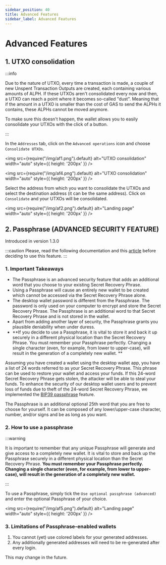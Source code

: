```yaml
---
sidebar_position: 40
title: Advanced Features
sidebar_label: Advanced Features
---
```


# Advanced Features

## 1. UTXO consolidation

:::info

Due to the nature of UTXO, every time a transaction is made, a couple of new Unspent Transaction Outputs are created, each containing various amounts of ALPH. If these UTXOs aren't consolidated every now and then, a UTXO can reach a point where it becomes so-called "dust". Meaning that if the amount in a UTXO is smaller than the cost of GAS to send the ALPHs it contains, these ALPHs cannot be moved anymore.

To make sure this doesn't happen, the wallet allows you to easily consolidate your UTXOs with the click of a button.

:::

In the `Addresses` tab, click on the `Advanced operations` icon and choose `Consolidate UTXOs`.

<img src={require("/img/af1.png").default} alt="UTXO consolidation" width="auto" style={{ height: '200px' }} />

<img src={require("/img/af4.png").default} alt="UTXO consolidation" width="auto" style={{ height: '200px' }} />

Select the address from which you want to consolidate the UTXOs and select the destination address (it can be the same address). Click on `Consolidate` and your UTXOs will be consolidated.

<img src={require("/img/af2.png").default} alt="Landing page" width="auto" style={{ height: '200px' }} />

## 2. Passphrase (ADVANCED SECURITY FEATURE)

Introduced in version 1.3.0

:::caution
Please, read the following documentation and this [article](https://medium.com/@alephium/bip39-passphrase-implementation-f87adecd6f59) before deciding to use this feature.
:::

### 1. Important Takeaways

- The Passphrase is an advanced security feature that adds an additional word that you choose to your existing Secret Recovery Phrase.
- Using a Passphrase will cause an entirely new wallet to be created which cannot be accessed via the Secret Recovery Phrase alone.
- The desktop wallet password is different from the Passphrase. The password is only used on your computer to encrypt and store the Secret Recovery Phrase. The Passphrase is an additional word to that Secret Recovery Phrase and is not stored in the wallet.
- Apart from adding another layer of security, the Passphrase grants you plausible deniability when under duress.
- **If you decide to use a Passphrase, it is vital to store it and back it up securely in a different physical location than the Secret Recovery Phrase. You must remember your Passphrase perfectly. Changing a single character (even, for example, from lower to upper-case), will result in the generation of a completely new wallet. **

Assuming you have created a wallet using the desktop wallet app, you have a list of 24 words referred to as your Secret Recovery Phrase. This phrase can be used to restore your wallet and access your funds. If this 24-word Secret Recovery Phrase gets stolen, the attacker will be able to steal your funds. To enhance the security of our desktop wallet users and to prevent loss of funds due to theft of the 24-word Secret Recovery Phrase, we implemented the [BIP39 passphrase](https://github.com/bitcoin/bips/blob/master/bip-0039.mediawiki#from-mnemonic-to-seed) feature.

The Passphrase is an additional optional 25th word that you are free to choose for yourself. It can be composed of any lower/upper-case character, number, and/or signs and be as long as you want.

### 2. How to use a passphrase

:::warning

It is important to remember that any unique Passphrase will generate and give access to a completely new wallet. It is vital to store and back up the Passphrase securely in a different physical location than the Secret Recovery Phrase. **You must remember your Passphrase perfectly. Changing a single character (even, for example, from lower to upper-case), will result in the generation of a completely new wallet.**

:::

To use a Passphrase, simply tick the `Use optional passphrase (advanced)` and enter the optional Passphrase of your choice.

<img src={require("/img/af5.png").default} alt="Landing page" width="auto" style={{ height: '200px' }} />

### 3. Limitations of Passphrase-enabled wallets

1. You cannot (yet) use colored labels for your generated addresses.
2. Any additionally generated addresses will need to be re-generated after every login.

This may change in the future.
